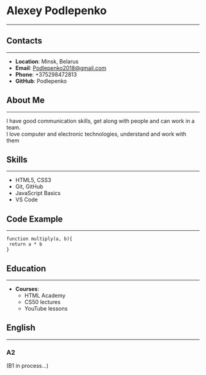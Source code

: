# Alexey Podlepenko
*********
## Contacts 
*********
* **Location**: Minsk, Belarus
* **Email**: Podlepenko2018@gmail.com
* **Phone**: +375298472813
* **GitHub**: Podlepenko

## About Me
*********
I have good communication skills, get along with people and can work in a team.<br/> I love computer and electronic technologies, understand and work with them

## Skills
*********
* HTML5, CSS3
* Git, GitHub
* JavaScript Basics
* VS Code

## Code Example
*********
```
function multiply(a, b){
 return a * b
}
```
## Education
*********
* **Courses**:
    + HTML Academy
    + CS50 lectures
    + YouTube lessons
## English
*********
### A2
(B1 in process…)